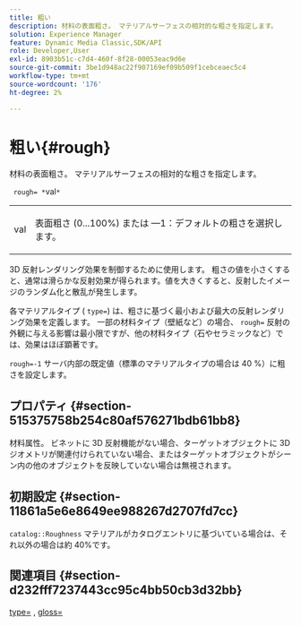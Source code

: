 ```yaml
---
title: 粗い
description: 材料の表面粗さ。 マテリアルサーフェスの相対的な粗さを指定します。
solution: Experience Manager
feature: Dynamic Media Classic,SDK/API
role: Developer,User
exl-id: 8903b51c-c7d4-460f-8f28-00053eac9d6e
source-git-commit: 3be1d948ac22f907169ef09b509f1cebceaec5c4
workflow-type: tm+mt
source-wordcount: '176'
ht-degree: 2%

---
```


# 粗い{#rough}

材料の表面粗さ。 マテリアルサーフェスの相対的な粗さを指定します。

` rough= *`val`*`

<table id="simpletable_432E33EC87144AC7A2A8D9406F862708"> 
 <tr class="strow"> 
  <td class="stentry"> <p> <span class="varname"> val </span> </p> </td> 
  <td class="stentry"> <p>表面粗さ (0...100%) または —1：デフォルトの粗さを選択します。 </p> </td> 
 </tr> 
</table>

3D 反射レンダリング効果を制御するために使用します。 粗さの値を小さくすると、通常は滑らかな反射効果が得られます。値を大きくすると、反射したイメージのランダム化と散乱が発生します。

各マテリアルタイプ ( `type=`) は、粗さに基づく最小および最大の反射レンダリング効果を定義します。 一部の材料タイプ（壁紙など）の場合、 `rough=` 反射の外観に与える影響は最小限ですが、他の材料タイプ（石やセラミックなど）では、効果はほぼ顕著です。

`rough=-1` サーバ内部の既定値（標準のマテリアルタイプの場合は 40 %）に粗さを設定します。

## プロパティ {#section-515375758b254c80af576271bdb61bb8}

材料属性。 ビネットに 3D 反射機能がない場合、ターゲットオブジェクトに 3D ジオメトリが関連付けられていない場合、またはターゲットオブジェクトがシーン内の他のオブジェクトを反映していない場合は無視されます。

## 初期設定 {#section-11861a5e6e8649ee988267d2707fd7cc}

`catalog::Roughness` マテリアルがカタログエントリに基づいている場合は、それ以外の場合は約 40%です。

## 関連項目 {#section-d232fff7237443cc95c4bb50cb3d32bb}

[type=](../../../../../ir-api/http-protocol/image-rendering-api-ref/c-ir-http-protocol-ref/c-ir-http-protocol-command-reference/r-ir-http-type.md#reference-128c7de89e2d46838019b560f3f84a35) , [gloss=](../../../../../ir-api/http-protocol/image-rendering-api-ref/c-ir-http-protocol-ref/c-ir-http-protocol-command-reference/r-ir-http-gloss.md#reference-325aef2ee51e4e1584a06047427340ca)
